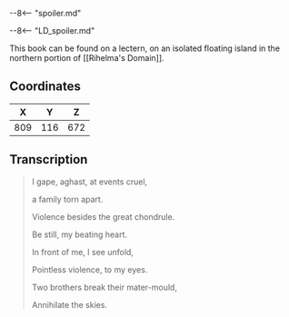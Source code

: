  

--8<-- "spoiler.md"

--8<-- "LD_spoiler.md"

This book can be found on a lectern, on an isolated floating island in the northern portion of [[Rihelma's Domain]].

## Coordinates
| **X** | **Y** | **Z** |
| :---: | :---: | :---: |
|  809  |  116  |  672  |

## Transcription
> I gape, aghast, at events cruel,
>
> a family torn apart.
>
> Violence besides the great chondrule.
>
> Be still, my beating heart.
>
> In front of me, I see unfold,
>
> Pointless violence, to my eyes.
>
> Two brothers break their mater-mould,
>
> Annihilate the skies.

